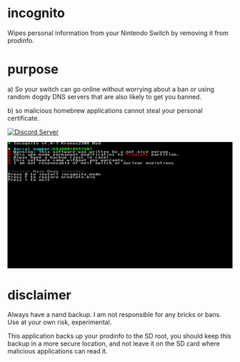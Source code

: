 # incognito
Wipes personal information from your Nintendo Switch by removing it from prodinfo.

# purpose
a) So your switch can go online without worrying about a ban or using random dogdy DNS servers that are also likely to get you banned.

b) so malicious homebrew applications cannot steal your personal certificate.

<a href="https://discord.io/myrincon"><img src="https://discordapp.com/api/guilds/516631805621960704/embed.png" alt="Discord Server" /></a>

![alt text](captura.jpg)

# disclaimer
Always have a nand backup.  I am not responsible for any bricks or bans.  Use at your own risk, experimental.

This application backs up your prodinfo to the SD root, you should keep this backup in a more secure location, and not leave it on the SD card where malicious applications can read it.
